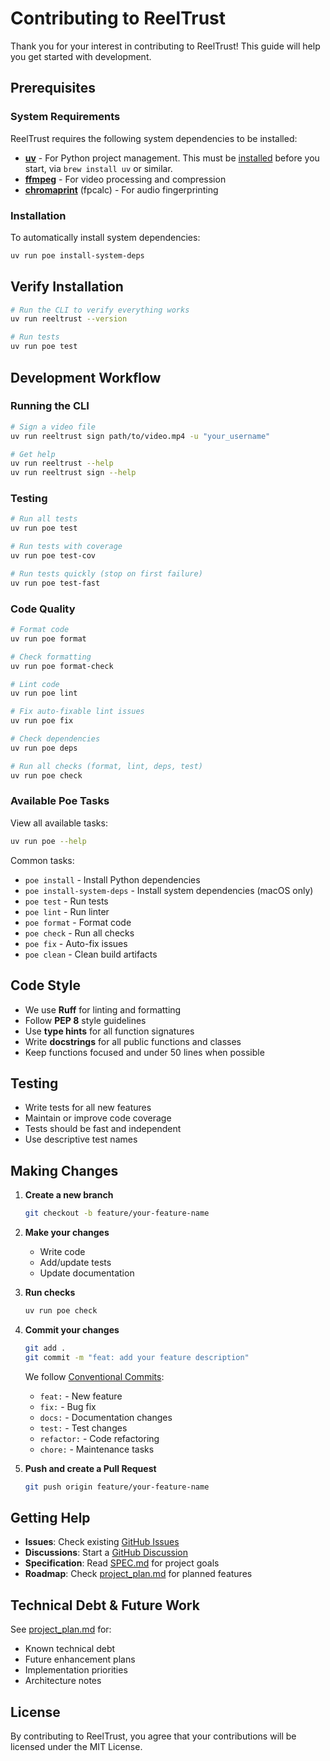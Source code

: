 # Contributing to ReelTrust

Thank you for your interest in contributing to ReelTrust! This guide will help you get started with development.

## Prerequisites

### System Requirements

ReelTrust requires the following system dependencies to be installed:

- [**uv**](https://docs.astral.sh/uv/) - For Python project management. This must be [installed](https://docs.astral.sh/uv/getting-started/installation/) before you start, via `brew install uv` or similar.
- [**ffmpeg**](https://ffmpeg.org/) - For video processing and compression
- [**chromaprint**](https://acoustid.org/chromaprint) (fpcalc) - For audio fingerprinting

### Installation

To automatically install system dependencies:

```bash
uv run poe install-system-deps
```

## Verify Installation

```bash
# Run the CLI to verify everything works
uv run reeltrust --version

# Run tests
uv run poe test
```

## Development Workflow

### Running the CLI

```bash
# Sign a video file
uv run reeltrust sign path/to/video.mp4 -u "your_username"

# Get help
uv run reeltrust --help
uv run reeltrust sign --help
```

### Testing

```bash
# Run all tests
uv run poe test

# Run tests with coverage
uv run poe test-cov

# Run tests quickly (stop on first failure)
uv run poe test-fast
```

### Code Quality

```bash
# Format code
uv run poe format

# Check formatting
uv run poe format-check

# Lint code
uv run poe lint

# Fix auto-fixable lint issues
uv run poe fix

# Check dependencies
uv run poe deps

# Run all checks (format, lint, deps, test)
uv run poe check
```

### Available Poe Tasks

View all available tasks:

```bash
uv run poe --help
```

Common tasks:

- `poe install` - Install Python dependencies
- `poe install-system-deps` - Install system dependencies (macOS only)
- `poe test` - Run tests
- `poe lint` - Run linter
- `poe format` - Format code
- `poe check` - Run all checks
- `poe fix` - Auto-fix issues
- `poe clean` - Clean build artifacts

## Code Style

- We use **Ruff** for linting and formatting
- Follow **PEP 8** style guidelines
- Use **type hints** for all function signatures
- Write **docstrings** for all public functions and classes
- Keep functions focused and under 50 lines when possible

## Testing

- Write tests for all new features
- Maintain or improve code coverage
- Tests should be fast and independent
- Use descriptive test names

## Making Changes

1. **Create a new branch**

   ```bash
   git checkout -b feature/your-feature-name
   ```

1. **Make your changes**

   - Write code
   - Add/update tests
   - Update documentation

1. **Run checks**

   ```bash
   uv run poe check
   ```

1. **Commit your changes**

   ```bash
   git add .
   git commit -m "feat: add your feature description"
   ```

   We follow [Conventional Commits](https://www.conventionalcommits.org/):

   - `feat:` - New feature
   - `fix:` - Bug fix
   - `docs:` - Documentation changes
   - `test:` - Test changes
   - `refactor:` - Code refactoring
   - `chore:` - Maintenance tasks

1. **Push and create a Pull Request**

   ```bash
   git push origin feature/your-feature-name
   ```

## Getting Help

- **Issues**: Check existing [GitHub Issues](https://github.com/aaronsteers/ReelTrust/issues)
- **Discussions**: Start a [GitHub Discussion](https://github.com/aaronsteers/ReelTrust/discussions)
- **Specification**: Read [SPEC.md](SPEC.md) for project goals
- **Roadmap**: Check [project_plan.md](project_plan.md) for planned features

## Technical Debt & Future Work

See [project_plan.md](project_plan.md) for:

- Known technical debt
- Future enhancement plans
- Implementation priorities
- Architecture notes

## License

By contributing to ReelTrust, you agree that your contributions will be licensed under the MIT License.
